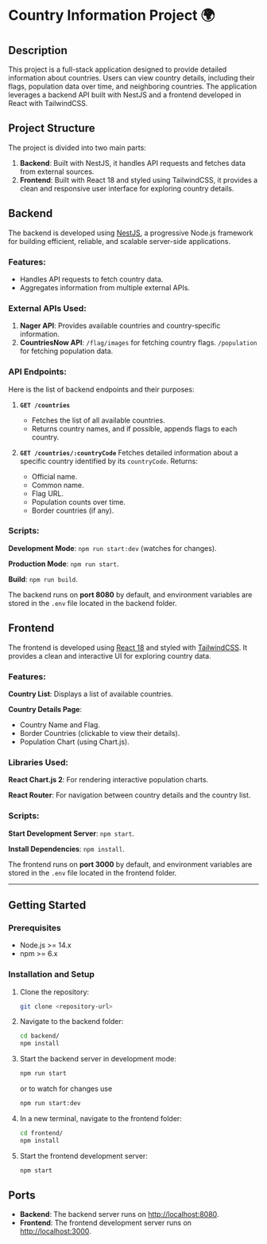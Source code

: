 # Country Information Project 🌍

## Description
This project is a full-stack application designed to provide detailed information about countries. Users can view country details, including their flags, population data over time, and neighboring countries. The application leverages a backend API built with NestJS and a frontend developed in React with TailwindCSS.



## Project Structure
The project is divided into two main parts:
1. **Backend**: Built with NestJS, it handles API requests and fetches data from external sources.
2. **Frontend**: Built with React 18 and styled using TailwindCSS, it provides a clean and responsive user interface for exploring country details.



## Backend
The backend is developed using [NestJS](https://nestjs.com/), a progressive Node.js framework for building efficient, reliable, and scalable server-side applications. 

### Features:
- Handles API requests to fetch country data.
- Aggregates information from multiple external APIs.

### External APIs Used:
1. **Nager API**: Provides available countries and country-specific information.
2. **CountriesNow API**:
    `/flag/images` for fetching country flags.
    `/population` for fetching population data.

### API Endpoints:
Here is the list of backend endpoints and their purposes:

1. **`GET /countries`**
   - Fetches the list of all available countries.
   - Returns country names, and if possible, appends flags to each country.

2. **`GET /countries/:countryCode`**
    Fetches detailed information about a specific country identified by its `countryCode`.
    Returns:
     - Official name.
     - Common name.
     - Flag URL.
     - Population counts over time.
     - Border countries (if any).

### Scripts:
 **Development Mode**: `npm run start:dev` (watches for changes).

 **Production Mode**: `npm run start`.

 **Build**: `npm run build`.

The backend runs on **port 8080** by default, and environment variables are stored in the `.env` file located in the backend folder.



## Frontend
The frontend is developed using [React 18](https://reactjs.org/) and styled with [TailwindCSS](https://tailwindcss.com/). It provides a clean and interactive UI for exploring country data.

### Features:
 **Country List**: Displays a list of available countries.

 **Country Details Page**:
  - Country Name and Flag.
  - Border Countries (clickable to view their details).
  - Population Chart (using Chart.js).
  
### Libraries Used:
 **React Chart.js 2**: For rendering interactive population charts.

 **React Router**: For navigation between country details and the country list.

### Scripts:
 **Start Development Server**: `npm start`.

 **Install Dependencies**: `npm install`.

The frontend runs on **port 3000** by default, and environment variables are stored in the `.env` file located in the frontend folder.

---

## Getting Started
### Prerequisites
- Node.js >= 14.x
- npm >= 6.x

### Installation and Setup
1. Clone the repository:
   ```bash
   git clone <repository-url>
   ```
2. Navigate to the backend folder:
    ```bash
    cd backend/
    npm install
    ```
3. Start the backend server in development mode:
    ```bash
    npm run start
    ```
    or to watch for changes use
    ```bash
    npm run start:dev
    ```
4. In a new terminal, navigate to the frontend folder:
    ```bash
    cd frontend/
    npm install
    ```
5. Start the frontend development server:
    ```bash
    npm start
    ```
## Ports

- **Backend**: The backend server runs on [http://localhost:8080](http://localhost:8080).
- **Frontend**: The frontend development server runs on [http://localhost:3000](http://localhost:3000).